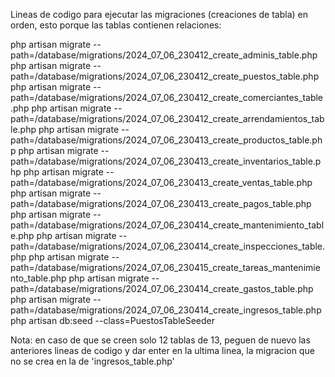 Lineas de codigo para ejecutar las migraciones (creaciones de tabla) en orden, esto porque las tablas contienen relaciones:

php artisan migrate --path=/database/migrations/2024_07_06_230412_create_adminis_table.php
php artisan migrate --path=/database/migrations/2024_07_06_230412_create_puestos_table.php
php artisan migrate --path=/database/migrations/2024_07_06_230412_create_comerciantes_table.php
php artisan migrate --path=/database/migrations/2024_07_06_230412_create_arrendamientos_table.php
php artisan migrate --path=/database/migrations/2024_07_06_230413_create_productos_table.php
php artisan migrate --path=/database/migrations/2024_07_06_230413_create_inventarios_table.php
php artisan migrate --path=/database/migrations/2024_07_06_230413_create_ventas_table.php
php artisan migrate --path=/database/migrations/2024_07_06_230413_create_pagos_table.php
php artisan migrate --path=/database/migrations/2024_07_06_230414_create_mantenimiento_table.php
php artisan migrate --path=/database/migrations/2024_07_06_230414_create_inspecciones_table.php
php artisan migrate --path=/database/migrations/2024_07_06_230415_create_tareas_mantenimiento_table.php
php artisan migrate --path=/database/migrations/2024_07_06_230414_create_gastos_table.php
php artisan migrate --path=/database/migrations/2024_07_06_230414_create_ingresos_table.php
php artisan db:seed --class=PuestosTableSeeder

Nota: en caso de que se creen solo 12 tablas de 13, peguen de nuevo las anteriores lineas de codigo y dar enter en la ultima linea, la migracion que no se crea en la de 'ingresos_table.php'